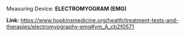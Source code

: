 Measuring Device: **ELECTROMYOGRAM (EMG)**

**Link:** https://www.hopkinsmedicine.org/health/treatment-tests-and-therapies/electromyography-emg#vm_A_cb2f0571
